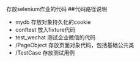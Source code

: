 存放selenium作业的代码
##代码路径说明
- mydb 存放对象持久化的cookie
- conftest 放入fixture代码
- test_wechat 测试企业微信的代码
- /PageObject 存放页面对象代码，包括基础公共类
- /TestCase 存放测试用例